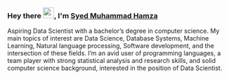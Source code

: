 ### Hey there <img src="https://media.giphy.com/media/hvRJCLFzcasrR4ia7z/giphy.gif" width="25px">, I'm [Syed Muhammad Hamza](https://syedmuhammadhamza.github.io/Hamza_Portfolio/)
<p>Aspiring Data Scientist with a bachelor’s degree in computer science. My main topics of interest are Data Science, Database Systems, Machine Learning, Natural language processing, Software development, and the intersection of these fields. I’m an avid user of programming languages, a team player with strong statistical analysis and research skills, and solid computer science background, interested in the position of Data Scientist.</p>
